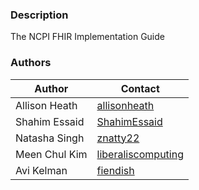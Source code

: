 ### Description

The NCPI FHIR Implementation Guide

### Authors

| Author | Contact |
| ------ | ------ |
Allison Heath | [allisonheath](https://github.com/allisonheath)
Shahim Essaid | [ShahimEssaid](https://github.com/ShahimEssaid)
Natasha Singh | [znatty22](https://github.com/znatty22)
Meen Chul Kim | [liberaliscomputing](https://github.com/liberaliscomputing)
Avi Kelman | [fiendish](https://github.com/fiendish)
